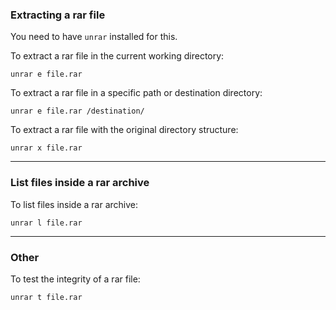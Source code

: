 ### Extracting a rar file
You need to have ```unrar``` installed for this.

To extract a rar file in the current working directory:

	unrar e file.rar

To extract a rar file in a specific path or destination directory:

	unrar e file.rar /destination/
	
To extract a rar file with the original directory structure:

	unrar x file.rar

---
### List files inside a rar archive

To list files inside a rar archive:

	unrar l file.rar
	
---
### Other

To test the integrity of a rar file:

	unrar t file.rar
